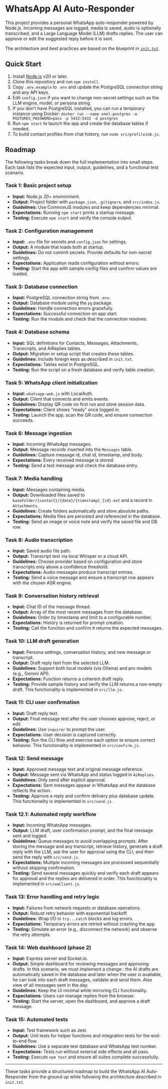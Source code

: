 # WhatsApp AI Auto-Responder

This project provides a personal WhatsApp auto-responder powered by Node.js. Incoming messages are logged, media is saved, audio is optionally transcribed, and a Large Language Model (LLM) drafts replies. The user can approve or edit the suggested reply before it is sent.

The architecture and best practices are based on the blueprint in [`init.txt`](init.txt).

## Quick Start

1. Install [Node.js](https://nodejs.org/) v20 or later.
2. Clone this repository and run `npm install`.
3. Copy `.env.example` to `.env` and update the PostgreSQL connection string and any API keys.
4. Edit `config.json` if you want to change non-secret settings such as the LLM
   engine, model, or persona string.
5. If you don't have PostgreSQL installed, you can run a temporary instance using Docker:
   `docker run --name enel-postgres -e POSTGRES_PASSWORD=pass -p 5432:5432 -d postgres`
6. Run `npm start` to launch the app and create the database tables if needed.
7. To build contact profiles from chat history, run `node src/profileJob.js`.

## Roadmap

The following tasks break down the full implementation into small steps. Each task lists the expected input, output, guidelines, and a functional test scenario.

### Task 1: Basic project setup
- **Input:** Node.js 20+ environment.
- **Output:** Project folder with `package.json`, `.gitignore`, and `src/index.js`.
- **Guidelines:** Use CommonJS modules and keep dependencies minimal.
- **Expectations:** Running `npm start` prints a startup message.
- **Testing:** Execute `npm start` and verify the console output.

### Task 2: Configuration management
- **Input:** `.env` file for secrets and `config.json` for settings.
- **Output:** A module that loads both at startup.
- **Guidelines:** Do not commit secrets. Provide defaults for non-secret settings.
- **Expectations:** Application reads configuration without errors.
- **Testing:** Start the app with sample config files and confirm values are loaded.

### Task 3: Database connection
- **Input:** PostgreSQL connection string from `.env`.
- **Output:** Database module using the `pg` package.
- **Guidelines:** Handle connection errors gracefully.
- **Expectations:** Successful connection on app start.
- **Testing:** Run the module and check that the connection resolves.

### Task 4: Database schema
- **Input:** SQL definitions for Contacts, Messages, Attachments, Transcripts, and AiReplies tables.
- **Output:** Migration or setup script that creates these tables.
- **Guidelines:** Include foreign keys as described in `init.txt`.
- **Expectations:** Tables exist in PostgreSQL.
- **Testing:** Run the script on a fresh database and verify table creation.

### Task 5: WhatsApp client initialization
- **Input:** `whatsapp-web.js` with LocalAuth.
- **Output:** Client that connects and emits events.
- **Guidelines:** Display QR code on first run and store session data.
- **Expectations:** Client shows "ready" once logged in.
- **Testing:** Launch the app, scan the QR code, and ensure connection succeeds.

### Task 6: Message ingestion
- **Input:** Incoming WhatsApp messages.
- **Output:** Message records inserted into the `Messages` table.
- **Guidelines:** Capture message id, chat id, timestamp, and body.
- **Expectations:** Every received message is stored.
- **Testing:** Send a test message and check the database entry.

### Task 7: Media handling
- **Input:** Messages containing media.
- **Output:** Downloaded files saved to `baseFolder/{contact}/{date}/{timestamp}_{id}.ext` and a record in `Attachments`.
- **Guidelines:** Create folders automatically and store absolute paths.
- **Expectations:** Media files are persisted and referenced in the database.
- **Testing:** Send an image or voice note and verify the saved file and DB row.

### Task 8: Audio transcription
- **Input:** Saved audio file path.
- **Output:** Transcript text via local Whisper or a cloud API.
- **Guidelines:** Choose provider based on configuration and store transcripts only above a confidence threshold.
- **Expectations:** Audio messages produce transcript entries.
- **Testing:** Send a voice message and ensure a transcript row appears with the chosen ASR engine.

### Task 9: Conversation history retrieval
- **Input:** Chat ID of the message thread.
- **Output:** Array of the most recent messages from the database.
- **Guidelines:** Order by timestamp and limit to a configurable number.
- **Expectations:** History is returned for prompt creation.
- **Testing:** Call the function and confirm it returns the expected messages.

### Task 10: LLM draft generation
- **Input:** Persona settings, conversation history, and new message or transcript.
- **Output:** Draft reply text from the selected LLM.
- **Guidelines:** Support both local models (via Ollama) and pro models (e.g., Gemini API).
- **Expectations:** Function returns a coherent draft reply.
- **Testing:** Provide sample history and verify the LLM returns a non-empty draft.
This functionality is implemented in `src/llm.js`.

### Task 11: CLI user confirmation
- **Input:** Draft reply text.
- **Output:** Final message text after the user chooses approve, reject, or edit.
- **Guidelines:** Use `inquirer` to prompt the user.
- **Expectations:** User decision is captured correctly.
- **Testing:** Run the CLI flow and exercise each option to ensure correct behavior.
This functionality is implemented in `src/confirm.js`.

### Task 12: Send message
- **Input:** Approved message text and original message reference.
- **Output:** Message sent via WhatsApp and status logged in `AiReplies`.
- **Guidelines:** Only send after explicit approval.
- **Expectations:** Sent messages appear in WhatsApp and the database reflects the action.
- **Testing:** Approve a reply and confirm delivery plus database update.
This functionality is implemented in `src/send.js`.

### Task 12.1: Automated reply workflow
- **Input:** Incoming WhatsApp messages.
- **Output:** LLM draft, user confirmation prompt, and the final message sent and logged.
- **Guidelines:** Queue messages to avoid overlapping prompts. After storing the message and any transcript, retrieve history, generate a draft reply with the LLM, ask the user for approval using the CLI, and then send the reply with `src/send.js`.
- **Expectations:** Multiple incoming messages are processed sequentially without skipping confirmation.
- **Testing:** Send several messages quickly and verify each draft appears for approval and the replies are delivered in order.
This functionality is implemented in `src/waClient.js`.

### Task 13: Error handling and retry logic
- **Input:** Failures from network requests or database operations.
- **Output:** Robust retry behavior with exponential backoff.
- **Guidelines:** Wrap I/O in `try...catch` blocks and log errors.
- **Expectations:** Temporary errors are retried without crashing the app.
- **Testing:** Simulate an error (e.g., disconnect the network) and observe the retry attempts.

### Task 14: Web dashboard (phase 2)
- **Input:** Express server and Socket.io.
- **Output:** Simple dashboard for reviewing messages and approving drafts. In this scenario, we must implement a change : the AI drafts are automatically saved in the database and later when the user is available, he can look into each draft messages, validate and send them. Also view of all messages sent in the day. 
- **Guidelines:** Keep the UI minimal while mirroring CLI functionality.
- **Expectations:** Users can manage replies from the browser.
- **Testing:** Start the server, open the dashboard, and approve a draft message.

### Task 15: Automated tests
- **Input:** Test framework such as Jest.
- **Output:** Unit tests for helper functions and integration tests for the end-to-end flow.
- **Guidelines:** Use a separate test database and WhatsApp test number.
- **Expectations:** Tests run without external side effects and all pass.
- **Testing:** Execute `npm test` and ensure all suites complete successfully.

---

These tasks provide a structured roadmap to build the WhatsApp AI Auto-Responder from the ground up while following the architecture described in `init.txt`.

